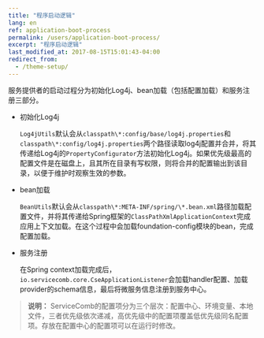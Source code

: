 ```yaml
---
title: "程序启动逻辑"
lang: en
ref: application-boot-process
permalink: /users/application-boot-process/
excerpt: "程序启动逻辑"
last_modified_at: 2017-08-15T15:01:43-04:00
redirect_from:
  - /theme-setup/
---
```


服务提供者的启动过程分为初始化Log4j、bean加载（包括配置加载）和服务注册三部分。

* 初始化Log4j

   `Log4jUtils`默认会从`classpath\*:config/base/log4j.properties`和`classpath\*:config/log4j.properties`两个路径读取log4j配置并合并，将其传递给Log4j的`PropertyConfigurator`方法初始化Log4j。如果优先级最高的配置文件是在磁盘上，且其所在目录有写权限，则将合并的配置输出到该目录，以便于维护时观察生效的参数。

* bean加载

   `BeanUtils`默认会从`classpath\*:META-INF/spring/\*.bean.xml`路径加载配置文件，并将其传递给Spring框架的`ClassPathXmlApplicationContext`完成应用上下文加载。在这个过程中会加载foundation-config模块的bean，完成配置加载。

* 服务注册

   在Spring context加载完成后，`io.servicecomb.core.CseApplicationListener`会加载handler配置、加载provider的schema信息，最后将微服务信息注册到服务中心。

> **说明：**
> ServiceComb的配置项分为三个层次：配置中心、环境变量、本地文件，三者优先级依次递减，高优先级中的配置项覆盖低优先级同名配置项。存放在配置中心的配置项可以在运行时修改。

